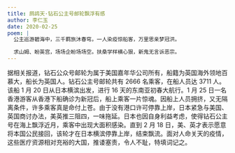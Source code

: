 ```yaml
---
title: 鹧鸪天·钻石公主号邮轮飘浮有感
author: 李仁玉
date: 2020-02-25
poem: |
  公主巡游碧海中，三千羁旅沐春穹。一人染疫惊船客，万里思亲梦冠洪。

  求山姆、盼英宫，场场企盼场场空。扶桑学样横心狠，新鬼无言诉恶宗。
---
```


据相关报道，钻石公众号邮轮为属于美国嘉年华公司所有，船籍为英国海外领地百慕大，船长为英国人。钻石公主号邮轮共有 2666 名乘客，在船人员达 3711 人。该船 1 月 20 日从日本横滨出发，进行 16 天的东南亚初春大航行。1 月 25 日一名香港游客从香港下船确诊为新冠后，船上乘客一片惊魂。因船上人员拥挤，又无隔离条件，许多乘客真是命付上苍。由于没有港口许可停靠上岸，日本紧急与美国、英国商讨办法，美英推三阻四，一味拖延。日本也因自身利益考虑，使得钻石公主号在海上飘浮近月，乘客中出现大面积感染。直到 2 月 18 日，美、英才表示愿意将本国公民接回，该轮才在日本横滨停靠上岸，结束飘流。面对人命关天的疫情，这些医疗资源相对充裕的大国，推诿塞责，令人不耻，特填词记之。
